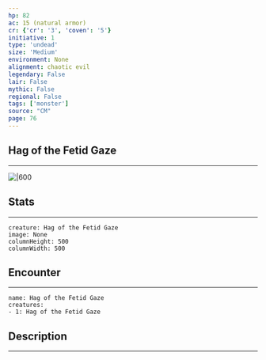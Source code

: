 ```yaml
---
hp: 82
ac: 15 (natural armor)
cr: {'cr': '3', 'coven': '5'}
initiative: 1
type: 'undead'    
size: 'Medium'
environment: None
alignment: chaotic evil
legendary: False
lair: False
mythic: False
regional: False
tags: ['monster']
source: "CM"
page: 76
---
```


## Hag of the Fetid Gaze
---

![|600](D:/Program%20Files/5e.tools/img/bestiary/CM/Hag%20of%20the%20Fetid%20Gaze.jpg)

## Stats
---

```statblock
creature: Hag of the Fetid Gaze
image: None
columnHeight: 500
columnWidth: 500
```

## Encounter
---

```encounter-table
name: Hag of the Fetid Gaze
creatures:
- 1: Hag of the Fetid Gaze
```

## Description
---




